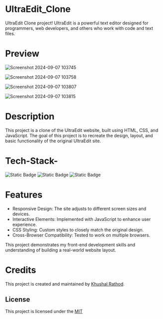 # UltraEdit_Clone

UltraEdit Clone project! UltraEdit is a powerful text editor designed for programmers, web developers, and others who work with code and text files.

#  Preview

![Screenshot 2024-09-07 103745](https://github.com/user-attachments/assets/41f334ee-091e-4b04-a11b-83c0a99c88e2)

![Screenshot 2024-09-07 103758](https://github.com/user-attachments/assets/fedb90c5-65ae-4d21-842a-5eb601736250)

![Screenshot 2024-09-07 103807](https://github.com/user-attachments/assets/4a372fb7-7c10-4d9e-9b15-fec4c62c593e)

![Screenshot 2024-09-07 103815](https://github.com/user-attachments/assets/d613d98a-bda7-46e0-ab9a-1dede71a6cec)

# Description

This project is a clone of the UltraEdit website, built using HTML, CSS, and JavaScript. The goal of this project is to recreate the design, layout, and basic functionality of the original UltraEdit site.

# Tech-Stack-

![Static Badge](https://img.shields.io/badge/html5-%23E34F26?style=for-the-badge&logo=html5&logoColor=%23E34F26&labelColor=black)
![Static Badge](https://img.shields.io/badge/css3-%231572B6?style=for-the-badge&logo=css3&logoColor=%231572B6&labelColor=black)
![Static Badge](https://img.shields.io/badge/javascript-%23F7DF1E?style=for-the-badge&logo=javascript&logoColor=%23F7DF1E&labelColor=black)


# Features

- Responsive Design:   The site adjusts to different screen sizes and devices.
- Interactive Elements:   Implemented with JavaScript to enhance user experience.
- CSS Styling:   Custom styles to closely match the original design.
- Cross-Browser Compatibility:   Tested to work on multiple browsers.

This project demonstrates my front-end development skills and understanding of building a real-world website layout.

# Credits
  
This project is created and maintained by [Khushal Rathod](https://github.com/KhushalRathod1207).


## License

This project is licensed under the [MIT](https://choosealicense.com/licenses/mit/)
